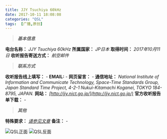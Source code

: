 ```yaml
---
title: JJY Tsuchiya 60kHz
date: 2017-10-11 18:08:08
categories: "QSL"
tags:  [广播,原创]
---
```

> ***基本信息***

**电台名称：** *JJY Tsuchiya 60kHz*
**所属国家：** *JP日本*
**取得时间：** *2017年10月11日*
**收听报告寄送方式：** *航空邮件*

<!--more-->

> ***联系方式***

**收听报告线上填写：** *-*
**EMAIL:** *-*
**网页留言：** *-*
**通信地址：** *National Institute of Information and Communicate Technology, Space-Time Standards Group, Japan Standard Time Project, 4-2-1 Nukui-Kitamachi Koganei, TOKYO 184-8795, JAPAN.*
**网站：** *[http://jjy.nict.go.jp/](http://jjy.nict.go.jp/)*
**官方收听报告单下载：** *-*

> ***其他***

**特殊要求：** *[请参见文章](http://blog.love-radio.club/2017/08/01/JJY-Info_20170801/)*
**备注：** *-*

![QSL正面](https://c.ibcl.us/QSL-JJYTsuchiya60kHz_20171011/1.png "QSL正面")
![QSL反面](https://c.ibcl.us/QSL-JJYTsuchiya60kHz_20171011/2.png "QSL反面")